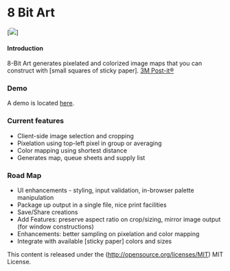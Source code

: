 8 Bit Art
=========
[<img src="https://8-bit-art.s3-us-west-2.amazonaws.com/img/8bit_examples.jpg">]

#### Introduction ####
8-Bit Art generates pixelated and colorized image maps that you can construct with [small squares of sticky paper].
[3M Post-it&reg;](http://www.post-it.com/)


### Demo ###

A demo is located [here](https://8-bit-art.s3-us-west-2.amazonaws.com/index.html).


### Current features ###

* Client-side image selection and cropping
* Pixelation using top-left pixel in group or averaging
* Color mapping using shortest distance
* Generates map, queue sheets and supply list


### Road Map ###

* UI enhancements - styling, input validation, in-browser palette manipulation
* Package up output in a single file, nice print facilities
* Save/Share creations
* Add Features: preserve aspect ratio on crop/sizing, mirror image output (for window constructions)
* Enhancements: better sampling on pixelation and color mapping
* Integrate with available [sticky paper] colors and sizes



This content is released under the (http://opensource.org/licenses/MIT) MIT License.
